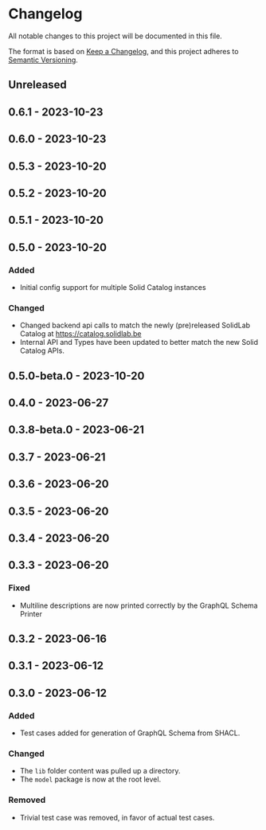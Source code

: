 # Changelog
All notable changes to this project will be documented in this file.

The format is based on [Keep a Changelog](https://keepachangelog.com/en/1.0.0/),
and this project adheres to [Semantic Versioning](https://semver.org/spec/v2.0.0.html).

## Unreleased

## 0.6.1 - 2023-10-23

## 0.6.0 - 2023-10-23

## 0.5.3 - 2023-10-20

## 0.5.2 - 2023-10-20

## 0.5.1 - 2023-10-20

## 0.5.0 - 2023-10-20
### Added
- Initial config support for multiple Solid Catalog instances

### Changed
- Changed backend api calls to match the newly (pre)released SolidLab Catalog at https://catalog.solidlab.be
- Internal API and Types have been updated to better match the new Solid Catalog APIs.

## 0.5.0-beta.0 - 2023-10-20

## 0.4.0 - 2023-06-27

## 0.3.8-beta.0 - 2023-06-21

## 0.3.7 - 2023-06-21

## 0.3.6 - 2023-06-20

## 0.3.5 - 2023-06-20

## 0.3.4 - 2023-06-20

## 0.3.3 - 2023-06-20
### Fixed
- Multiline descriptions are now printed correctly by the GraphQL Schema Printer

## 0.3.2 - 2023-06-16

## 0.3.1 - 2023-06-12

## 0.3.0 - 2023-06-12
### Added
- Test cases added for generation of GraphQL Schema from SHACL.

### Changed
- The `lib` folder content was pulled up a directory.
- The `model` package is now at the root level.

### Removed
- Trivial test case was removed, in favor of actual test cases.
